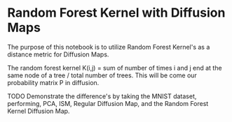 # Random Forest Kernel with Diffusion Maps

The purpose of this notebook is to utilize Random Forest Kernel's as a distance
metric for Diffusion Maps.

The random forest kernel 
K(i,j) = sum of number of times i and j end at the same node of a tree / total number of trees. 
This will be come our probability matrix P in diffusion.

TODO Demonstrate the difference's by taking the MNIST dataset, performing, PCA, ISM,
Regular Diffusion Map, and the Random Forest Kernel Diffusion Map.
